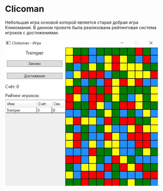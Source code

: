 ﻿# Clicoman
Небольшая игра основой которой является старая добрая игра Кликомания. В данном проекте была реализована рейтинговая система игроков с достижениями.

![Image](images/clickoman.jpg)